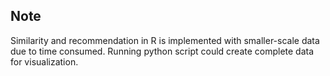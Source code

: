   
## Note

Similarity and recommendation in R is implemented with smaller-scale data due to time consumed. 
Running python script could create complete data for visualization.
